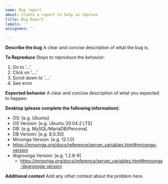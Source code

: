 ```yaml
---
name: Bug report
about: Create a report to help us improve
title: Bug Report
labels: ''
assignees: ''

---
```


**Describe the bug**
A clear and concise description of what the bug is.

**To Reproduce**
Steps to reproduce the behavior:
1. Go to '...'
2. Click on '....'
3. Scroll down to '....'
4. See error

**Expected behavior**
A clear and concise description of what you expected to happen.

**Desktop (please complete the following information):**
 - OS: [e.g. Ubuntu]
 - OS Version: [e.g. Ubuntu 20.04.2 LTS]
 - DB: [e.g. MySQL/MariaDB/Percona]
 - DB Version: [e.g. 8.0.30]
 - Mroonga Version: [e.g. 12.1.0]
  - https://mroonga.org/docs/reference/server_variables.html#mroonga-version
 - libgroonga Version: [e.g. 1.2.8-9]
   - https://mroonga.org/docs/reference/server_variables.html#mroonga-libgroonga-version
 
**Additional context**
Add any other context about the problem here.
